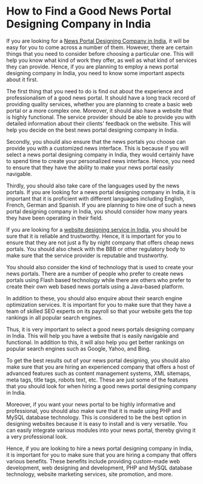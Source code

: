 # How to Find a Good News Portal Designing Company in India
If you are looking for a [News Portal Designing Company in India](https://traffictail.com/news-portal-development-company/), it will be easy for you to come across a number of them. However, there are certain things that you need to consider before choosing a particular one. This will help you know what kind of work they offer, as well as what kind of services they can provide. Hence, if you are planning to employ a news portal designing company in India, you need to know some important aspects about it first.

The first thing that you need to do is find out about the experience and professionalism of a good news portal. It should have a long track record of providing quality services, whether you are planning to create a basic web portal or a more complex one. Moreover, it should also have a website that is highly functional. The service provider should be able to provide you with detailed information about their clients' feedback on the website. This will help you decide on the best news portal designing company in India.

Secondly, you should also ensure that the news portals you choose can provide you with a customized news interface. This is because if you will select a news portal designing company in India, they would certainly have to spend time to create your personalized news interface. Hence, you need to ensure that they have the ability to make your news portal easily navigable.

Thirdly, you should also take care of the languages used by the news portals. If you are looking for a news portal designing company in India, it is important that it is proficient with different languages including English, French, German and Spanish. If you are planning to hire one of such a news portal designing company in India, you should consider how many years they have been operating in their field.

If you are looking for a [website designing service in India](https://traffictail.com), you should be sure that it is reliable and trustworthy. Hence, it is important for you to ensure that they are not just a fly by night company that offers cheap news portals. You should also check with the BBB or other regulatory body to make sure that the service provider is reputable and trustworthy.

You should also consider the kind of technology that is used to create your news portals. There are a number of people who prefer to create news portals using Flash based technology while there are others who prefer to create their own web based news portals using a Java-based platform.

In addition to these, you should also enquire about their search engine optimization services. It is important for you to make sure that they have a team of skilled SEO experts on its payroll so that your website gets the top rankings in all popular search engines.

Thus, it is very important to select a good news portals designing company in India. This will help you have a website that is easily navigable and functional. In addition to this, it will also help you get better rankings on popular search engines such as Google, Yahoo, and Bing.

To get the best results out of your news portal designing, you should also make sure that you are hiring an experienced company that offers a host of advanced features such as content management systems, XML sitemaps, meta tags, title tags, robots text, etc. These are just some of the features that you should look for when hiring a good news portal designing company in India.

Moreover, if you want your news portal to be highly informative and professional, you should also make sure that it is made using PHP and MySQL database technology. This is considered to be the best option in designing websites because it is easy to install and is very versatile. You can easily integrate various modules into your news portal, thereby giving it a very professional look.

Hence, if you are looking to hire a news portal designing company in India, it is important for you to make sure that you are hiring a company that offers various benefits. These benefits include providing custom-made web development, web designing and development, PHP and MySQL database technology, website marketing services, site promotion, and more.
